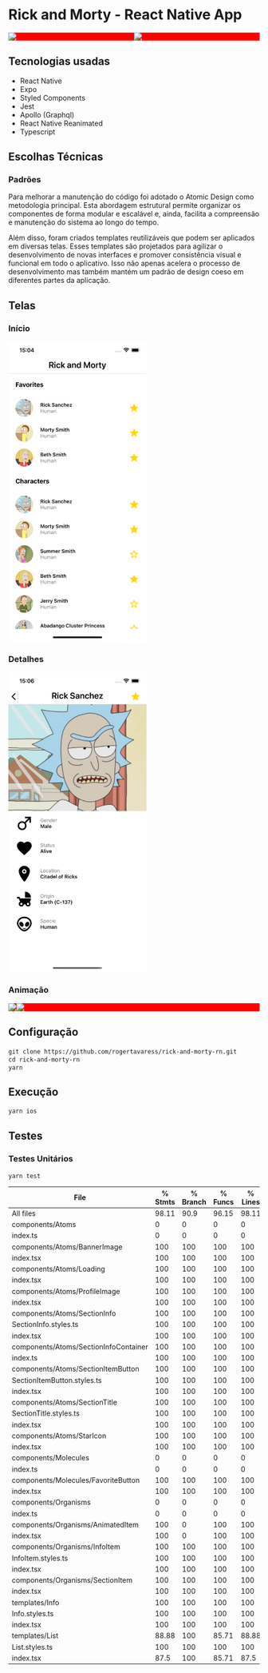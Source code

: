 # Rick and Morty - React Native App

<div style="background-color: red; display: flex; flex-wrap: no-wrap;">
    <img style="flex: 1" src="https://rickandmortyapi.com/api/character/avatar/1.jpeg" />
    <img style="flex: 1" src="https://rickandmortyapi.com/api/character/avatar/2.jpeg" />
</div>

## Tecnologias usadas

- React Native
- Expo
- Styled Components
- Jest
- Apollo (Graphql)
- React Native Reanimated
- Typescript

## Escolhas Técnicas

### Padrões

Para melhorar a manutenção do código foi adotado o Atomic Design como metodologia principal. Esta abordagem estrutural permite organizar os componentes de forma modular e escalável e, ainda, facilita a compreensão e manutenção do sistema ao longo do tempo.

Além disso, foram criados templates reutilizáveis que podem ser aplicados em diversas telas. Esses templates são projetados para agilizar o desenvolvimento de novas interfaces e promover consistência visual e funcional em todo o aplicativo. Isso não apenas acelera o processo de desenvolvimento mas também mantém um padrão de design coeso em diferentes partes da aplicação.

## Telas

### Início

<img src="./docs/images/home.png" style="max-height: 600px" />

### Detalhes

<img src="./docs/images/details.png" style="max-height: 600px" />

### Animação

<div style="background-color: red; display: flex; flex-wrap: no-wrap;max-height: 600px;">
    <img style="max-height: 600px;" src="./docs/images/screen-home-list.gif" />
    <img style="max-height: 600px;" src="./docs/images/screens-animation.gif" />
</div>

## Configuração

```shell
git clone https://github.com/rogertavaress/rick-and-morty-rn.git
cd rick-and-morty-rn
yarn
```

## Execução

```shell
yarn ios
```

## Testes

### Testes Unitários

```shell
yarn test
```

| File                                  | % Stmts | % Branch | % Funcs | % Lines | Uncovered Line #s |
| ------------------------------------- | ------- | -------- | ------- | ------- | ----------------- |
| All files                             | 98.11   | 90.9     | 96.15   | 98.11   |
| components/Atoms                      | 0       | 0        | 0       | 0       |
| index.ts                              | 0       | 0        | 0       | 0       |
| components/Atoms/BannerImage          | 100     | 100      | 100     | 100     |
| index.tsx                             | 100     | 100      | 100     | 100     |
| components/Atoms/Loading              | 100     | 100      | 100     | 100     |
| index.tsx                             | 100     | 100      | 100     | 100     |
| components/Atoms/ProfileImage         | 100     | 100      | 100     | 100     |
| index.tsx                             | 100     | 100      | 100     | 100     |
| components/Atoms/SectionInfo          | 100     | 100      | 100     | 100     |
| SectionInfo.styles.ts                 | 100     | 100      | 100     | 100     |
| index.tsx                             | 100     | 100      | 100     | 100     |
| components/Atoms/SectionInfoContainer | 100     | 100      | 100     | 100     |
| index.ts                              | 100     | 100      | 100     | 100     |
| components/Atoms/SectionItemButton    | 100     | 100      | 100     | 100     |
| SectionItemButton.styles.ts           | 100     | 100      | 100     | 100     |
| index.tsx                             | 100     | 100      | 100     | 100     |
| components/Atoms/SectionTitle         | 100     | 100      | 100     | 100     |
| SectionTitle.styles.ts                | 100     | 100      | 100     | 100     |
| index.tsx                             | 100     | 100      | 100     | 100     |
| components/Atoms/StarIcon             | 100     | 100      | 100     | 100     |
| index.tsx                             | 100     | 100      | 100     | 100     |
| components/Molecules                  | 0       | 0        | 0       | 0       |
| index.ts                              | 0       | 0        | 0       | 0       |
| components/Molecules/FavoriteButton   | 100     | 100      | 100     | 100     |
| index.tsx                             | 100     | 100      | 100     | 100     |
| components/Organisms                  | 0       | 0        | 0       | 0       |
| index.ts                              | 0       | 0        | 0       | 0       |
| components/Organisms/AnimatedItem     | 100     | 0        | 100     | 100     |
| index.tsx                             | 100     | 0        | 100     | 100     | 14                |
| components/Organisms/InfoItem         | 100     | 100      | 100     | 100     |
| InfoItem.styles.ts                    | 100     | 100      | 100     | 100     |
| index.tsx                             | 100     | 100      | 100     | 100     |
| components/Organisms/SectionItem      | 100     | 100      | 100     | 100     |
| index.tsx                             | 100     | 100      | 100     | 100     |
| templates/Info                        | 100     | 100      | 100     | 100     |
| Info.styles.ts                        | 100     | 100      | 100     | 100     |
| index.tsx                             | 100     | 100      | 100     | 100     |
| templates/List                        | 88.88   | 100      | 85.71   | 88.88   |
| List.styles.ts                        | 100     | 100      | 100     | 100     |
| index.tsx                             | 87.5    | 100      | 85.71   | 87.5    | 36                |
